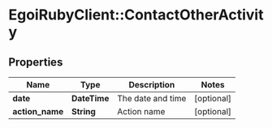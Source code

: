 # EgoiRubyClient::ContactOtherActivity

## Properties
Name | Type | Description | Notes
------------ | ------------- | ------------- | -------------
**date** | **DateTime** | The date and time | [optional] 
**action_name** | **String** | Action name | [optional] 


